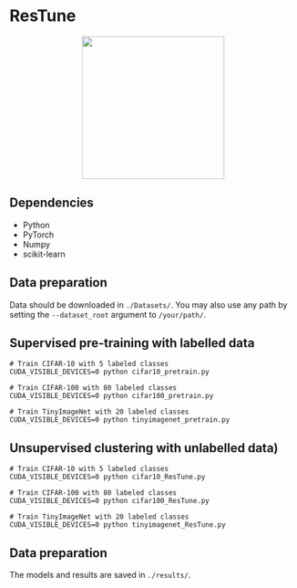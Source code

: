 # ResTune

<p align="center">
    <img src='images/NCD_ResTune.png' height="250" >
</p>

## Dependencies
- Python 
- PyTorch 
- Numpy 
- scikit-learn 

## Data preparation
Data should be downloaded in `./Datasets/`. You may also use any path by setting the `--dataset_root` argument to `/your/path/`.

## Supervised pre-training with labelled data

```shell
# Train CIFAR-10 with 5 labeled classes
CUDA_VISIBLE_DEVICES=0 python cifar10_pretrain.py 

# Train CIFAR-100 with 80 labeled classes
CUDA_VISIBLE_DEVICES=0 python cifar100_pretrain.py 

# Train TinyImageNet with 20 labeled classes
CUDA_VISIBLE_DEVICES=0 python tinyimagenet_pretrain.py 
```

## Unsupervised clustering with unlabelled data)

```shell
# Train CIFAR-10 with 5 labeled classes
CUDA_VISIBLE_DEVICES=0 python cifar10_ResTune.py 

# Train CIFAR-100 with 80 labeled classes
CUDA_VISIBLE_DEVICES=0 python cifar100_ResTune.py 

# Train TinyImageNet with 20 labeled classes
CUDA_VISIBLE_DEVICES=0 python tinyimagenet_ResTune.py 
```

## Data preparation
The models and results are saved in `./results/`. 
